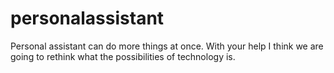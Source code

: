 # personalassistant
Personal assistant can do more things at once. With your help I think we are going to rethink what the possibilities of technology is.
